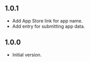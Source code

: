 ## 1.0.1
- Add App Store link for app name.
- Add entry for submitting app data.

## 1.0.0
- Initial version.